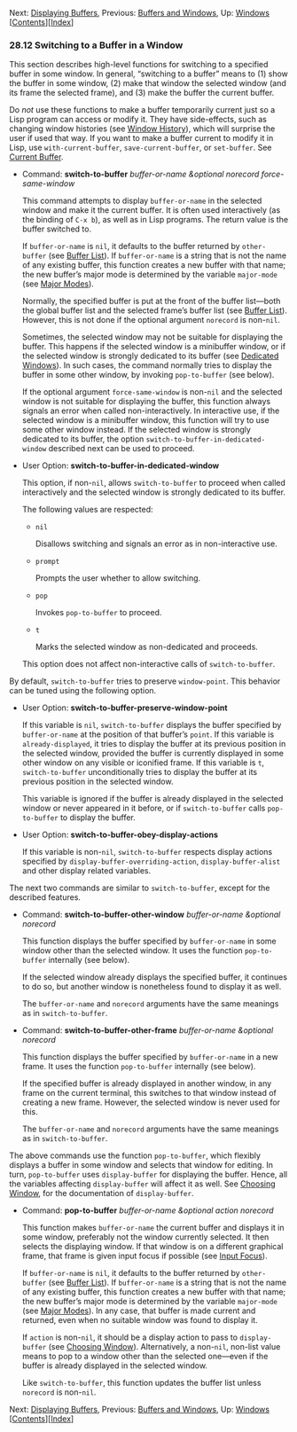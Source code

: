 

Next: [Displaying Buffers](Displaying-Buffers.html), Previous: [Buffers and Windows](Buffers-and-Windows.html), Up: [Windows](Windows.html)   \[[Contents](index.html#SEC_Contents "Table of contents")]\[[Index](Index.html "Index")]

### 28.12 Switching to a Buffer in a Window

This section describes high-level functions for switching to a specified buffer in some window. In general, “switching to a buffer” means to (1) show the buffer in some window, (2) make that window the selected window (and its frame the selected frame), and (3) make the buffer the current buffer.

Do *not* use these functions to make a buffer temporarily current just so a Lisp program can access or modify it. They have side-effects, such as changing window histories (see [Window History](Window-History.html)), which will surprise the user if used that way. If you want to make a buffer current to modify it in Lisp, use `with-current-buffer`, `save-current-buffer`, or `set-buffer`. See [Current Buffer](Current-Buffer.html).

*   Command: **switch-to-buffer** *buffer-or-name \&optional norecord force-same-window*

    This command attempts to display `buffer-or-name` in the selected window and make it the current buffer. It is often used interactively (as the binding of `C-x b`), as well as in Lisp programs. The return value is the buffer switched to.

    If `buffer-or-name` is `nil`, it defaults to the buffer returned by `other-buffer` (see [Buffer List](Buffer-List.html)). If `buffer-or-name` is a string that is not the name of any existing buffer, this function creates a new buffer with that name; the new buffer’s major mode is determined by the variable `major-mode` (see [Major Modes](Major-Modes.html)).

    Normally, the specified buffer is put at the front of the buffer list—both the global buffer list and the selected frame’s buffer list (see [Buffer List](Buffer-List.html)). However, this is not done if the optional argument `norecord` is non-`nil`.

    Sometimes, the selected window may not be suitable for displaying the buffer. This happens if the selected window is a minibuffer window, or if the selected window is strongly dedicated to its buffer (see [Dedicated Windows](Dedicated-Windows.html)). In such cases, the command normally tries to display the buffer in some other window, by invoking `pop-to-buffer` (see below).

    If the optional argument `force-same-window` is non-`nil` and the selected window is not suitable for displaying the buffer, this function always signals an error when called non-interactively. In interactive use, if the selected window is a minibuffer window, this function will try to use some other window instead. If the selected window is strongly dedicated to its buffer, the option `switch-to-buffer-in-dedicated-window` described next can be used to proceed.

<!---->

*   User Option: **switch-to-buffer-in-dedicated-window**

    This option, if non-`nil`, allows `switch-to-buffer` to proceed when called interactively and the selected window is strongly dedicated to its buffer.

    The following values are respected:

    *   `nil`

        Disallows switching and signals an error as in non-interactive use.

    *   `prompt`

        Prompts the user whether to allow switching.

    *   `pop`

        Invokes `pop-to-buffer` to proceed.

    *   `t`

        Marks the selected window as non-dedicated and proceeds.

    This option does not affect non-interactive calls of `switch-to-buffer`.

By default, `switch-to-buffer` tries to preserve `window-point`. This behavior can be tuned using the following option.

*   User Option: **switch-to-buffer-preserve-window-point**

    If this variable is `nil`, `switch-to-buffer` displays the buffer specified by `buffer-or-name` at the position of that buffer’s `point`. If this variable is `already-displayed`, it tries to display the buffer at its previous position in the selected window, provided the buffer is currently displayed in some other window on any visible or iconified frame. If this variable is `t`, `switch-to-buffer` unconditionally tries to display the buffer at its previous position in the selected window.

    This variable is ignored if the buffer is already displayed in the selected window or never appeared in it before, or if `switch-to-buffer` calls `pop-to-buffer` to display the buffer.

<!---->

*   User Option: **switch-to-buffer-obey-display-actions**

    If this variable is non-`nil`, `switch-to-buffer` respects display actions specified by `display-buffer-overriding-action`, `display-buffer-alist` and other display related variables.

The next two commands are similar to `switch-to-buffer`, except for the described features.

*   Command: **switch-to-buffer-other-window** *buffer-or-name \&optional norecord*

    This function displays the buffer specified by `buffer-or-name` in some window other than the selected window. It uses the function `pop-to-buffer` internally (see below).

    If the selected window already displays the specified buffer, it continues to do so, but another window is nonetheless found to display it as well.

    The `buffer-or-name` and `norecord` arguments have the same meanings as in `switch-to-buffer`.

<!---->

*   Command: **switch-to-buffer-other-frame** *buffer-or-name \&optional norecord*

    This function displays the buffer specified by `buffer-or-name` in a new frame. It uses the function `pop-to-buffer` internally (see below).

    If the specified buffer is already displayed in another window, in any frame on the current terminal, this switches to that window instead of creating a new frame. However, the selected window is never used for this.

    The `buffer-or-name` and `norecord` arguments have the same meanings as in `switch-to-buffer`.

The above commands use the function `pop-to-buffer`, which flexibly displays a buffer in some window and selects that window for editing. In turn, `pop-to-buffer` uses `display-buffer` for displaying the buffer. Hence, all the variables affecting `display-buffer` will affect it as well. See [Choosing Window](Choosing-Window.html), for the documentation of `display-buffer`.

*   Command: **pop-to-buffer** *buffer-or-name \&optional action norecord*

    This function makes `buffer-or-name` the current buffer and displays it in some window, preferably not the window currently selected. It then selects the displaying window. If that window is on a different graphical frame, that frame is given input focus if possible (see [Input Focus](Input-Focus.html)).

    If `buffer-or-name` is `nil`, it defaults to the buffer returned by `other-buffer` (see [Buffer List](Buffer-List.html)). If `buffer-or-name` is a string that is not the name of any existing buffer, this function creates a new buffer with that name; the new buffer’s major mode is determined by the variable `major-mode` (see [Major Modes](Major-Modes.html)). In any case, that buffer is made current and returned, even when no suitable window was found to display it.

    If `action` is non-`nil`, it should be a display action to pass to `display-buffer` (see [Choosing Window](Choosing-Window.html)). Alternatively, a non-`nil`, non-list value means to pop to a window other than the selected one—even if the buffer is already displayed in the selected window.

    Like `switch-to-buffer`, this function updates the buffer list unless `norecord` is non-`nil`.

Next: [Displaying Buffers](Displaying-Buffers.html), Previous: [Buffers and Windows](Buffers-and-Windows.html), Up: [Windows](Windows.html)   \[[Contents](index.html#SEC_Contents "Table of contents")]\[[Index](Index.html "Index")]
